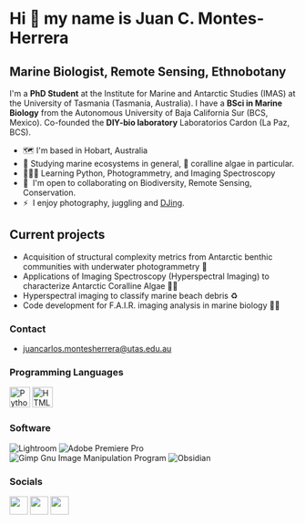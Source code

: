 Hi 👋 my name is Juan C. Montes-Herrera
=======================================

Marine Biologist, Remote Sensing, Ethnobotany
----------------
 
I'm a **PhD Student** at the Institute for Marine and Antarctic Studies (IMAS) at the University of Tasmania (Tasmania, Australia). I have a **BSci in Marine Biology** from the Autonomous University of Baja California Sur (BCS, Mexico). Co-founded the **DIY-bio laboratory** Laboratorios Cardon (La Paz, BCS).
 
* 🗺  I'm based in Hobart, Australia
* 🌊  Studying marine ecosystems in general, 🧠 coralline algae in particular.
* 👨🏽‍💻  Learning Python, Photogrammetry, and Imaging Spectroscopy
* 🤝  I'm open to collaborating on Biodiversity, Remote Sensing, Conservation.
* ⚡  I enjoy photography, juggling and <a href="https://soundcloud.com/jcmontesherrera">DJing</a>.

## Current projects
- Acquisition of structural complexity metrics from Antarctic benthic communities with underwater photogrammetry 🐚
- Applications of Imaging Spectroscopy (Hyperspectral Imaging) to characterize Antarctic Coralline Algae 🌸🧠
- Hyperspectral imaging to classify marine beach debris ♻
- Code development for F.A.I.R. imaging analysis in marine biology 👨‍💻

### Contact
- juancarlos.montesherrera@utas.edu.au

### Programming Languages
<p align="left">
<a href="https://www.python.org/" target="_blank" rel="noreferrer"><img src="https://raw.githubusercontent.com/danielcranney/readme-generator/main/public/icons/skills/python-colored.svg" width="36" height="36" alt="Python" /></a>
<a href="https://developer.mozilla.org/en-US/docs/Glossary/HTML5" target="_blank" rel="noreferrer"><img src="https://raw.githubusercontent.com/danielcranney/readme-generator/main/public/icons/skills/html5-colored.svg" width="36" height="36" alt="HTML5" /></a> 
 
### Software
![Lightroom](https://img.shields.io/badge/Adobe%20Lightroom-31A8FF.svg?style=for-the-badge&logo=Adobe%20Lightroom&logoColor=white)
![Adobe Premiere Pro](https://img.shields.io/badge/Adobe%20Premiere%20Pro-9999FF.svg?style=for-the-badge&logo=Adobe%20Premiere%20Pro&logoColor=white)
![Gimp Gnu Image Manipulation Program](https://img.shields.io/badge/Gimp-657D8B?style=for-the-badge&logo=gimp&logoColor=FFFFFF)
 ![Obsidian](https://img.shields.io/badge/Obsidian-%23483699.svg?style=for-the-badge&logo=obsidian&logoColor=white)
</p>

### Socials
<p align="left"> <a href="https://www.twitter.com/jcmontesherrera" target="_blank" rel="noreferrer"><img src="https://raw.githubusercontent.com/danielcranney/readme-generator/main/public/icons/socials/twitter.svg" width="32" height="32" /></a> <a href="http://www.instagram.com/jcmontesherrera" target="_blank" rel="noreferrer"><img src="https://raw.githubusercontent.com/danielcranney/readme-generator/main/public/icons/socials/instagram.svg" width="32" height="32" /></a> <a href="https://www.linkedin.com/in/jcmontesherrera" target="_blank" rel="noreferrer"><img src="https://raw.githubusercontent.com/danielcranney/readme-generator/main/public/icons/socials/linkedin.svg" width="32" height="32" /></a>
